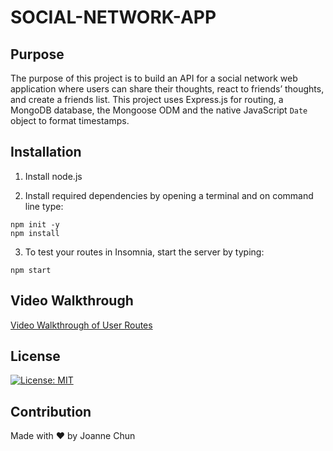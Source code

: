 # SOCIAL-NETWORK-APP

## Purpose

The purpose of this project is to build an API for a social network web application where users can share their thoughts, react to friends’ thoughts, and create a friends list. This project uses Express.js for routing, a MongoDB database, the Mongoose ODM and the native JavaScript `Date` object to format timestamps.

## Installation

1. Install node.js

2. Install required dependencies by opening a terminal and on command line type:

```shell
npm init -y
npm install
```

3. To test your routes in Insomnia, start the server by typing:

```shell
npm start
```

## Video Walkthrough

[Video Walkthrough of User Routes](https://drive.google.com/file/d/1Faj2AidCLj9cGzpLZuv-lFPHjyc5pIdD/view)

## License

[![License: MIT](https://img.shields.io/badge/License-MIT-green.svg)](https://opensource.org/licenses/MIT)

## Contribution

Made with ❤️ by
Joanne Chun

